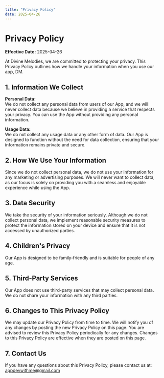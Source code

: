 ```yaml
---
title: "Privacy Policy"
date: 2025-04-26
---
```


# Privacy Policy

**Effective Date:** 2025-04-26

At Divine Melodies, we are committed to protecting your privacy. This Privacy Policy outlines how we handle your information when you use our app, DM. 

## 1. Information We Collect

**Personal Data:**  
We do not collect any personal data from users of our App, and we will never collect data because we believe in providing a service that respects your privacy. You can use the App without providing any personal information.

**Usage Data:**  
We do not collect any usage data or any other form of data. Our App is designed to function without the need for data collection, ensuring that your information remains private and secure.

## 2. How We Use Your Information

Since we do not collect personal data, we do not use your information for any marketing or advertising purposes. We will never want to collect data, as our focus is solely on providing you with a seamless and enjoyable experience while using the App.

## 3. Data Security

We take the security of your information seriously. Although we do not collect personal data, we implement reasonable security measures to protect the information stored on your device and ensure that it is not accessed by unauthorized parties.

## 4. Children's Privacy

Our App is designed to be family-friendly and is suitable for people of any age. 

## 5. Third-Party Services

Our App does not use third-party services that may collect personal data. We do not share your information with any third parties.

## 6. Changes to This Privacy Policy

We may update our Privacy Policy from time to time. We will notify you of any changes by posting the new Privacy Policy on this page. You are advised to review this Privacy Policy periodically for any changes. Changes to this Privacy Policy are effective when they are posted on this page.

## 7. Contact Us

If you have any questions about this Privacy Policy, please contact us at: 
[appdevwithme@gmail.com](appdevwithme@gmail.com) 
